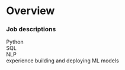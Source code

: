 # Overview

### Job descriptions
Python  
SQL  
NLP  
experience building and deploying ML models  
